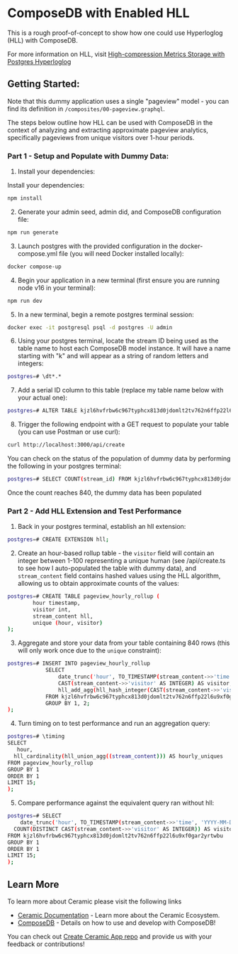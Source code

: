 # ComposeDB with Enabled HLL

This is a rough proof-of-concept to show how one could use Hyperloglog (HLL) with ComposeDB.

For more information on HLL, visit [High-compression Metrics Storage with Postgres Hyperloglog](https://www.crunchydata.com/blog/high-compression-metrics-storage-with-postgres-hyperloglog)

## Getting Started: 

Note that this dummy application uses a single "pageview" model - you can find its definition in `/composites/00-pageview.graphql`.

The steps below outline how HLL can be used with ComposeDB in the context of analyzing and extracting approximate pageview analytics, specifically pageviews from unique visitors over 1-hour periods.

### Part 1 - Setup and Populate with Dummy Data:

1. Install your dependencies:

Install your dependencies:

```bash
npm install
```

2. Generate your admin seed, admin did, and ComposeDB configuration file:

```bash
npm run generate
```

3. Launch postgres with the provided configuration in the docker-compose.yml file (you will need Docker installed locally):

```bash
docker compose-up
```

4. Begin your application in a new terminal (first ensure you are running node v16 in your terminal):

```bash
npm run dev
```

5. In a new terminal, begin a remote postgres terminal session:

```bash
docker exec -it postgresql psql -d postgres -U admin
```

6. Using your postgres terminal, locate the stream ID being used as the table name to host each ComposeDB model instance. It will have a name starting with "k" and will appear as a string of random letters and integers:

```bash
postgres=# \dt*.*
```

7. Add a serial ID column to this table (replace my table name below with your actual one):

```bash
postgres=# ALTER TABLE kjzl6hvfrbw6c967typhcx813d0jdomlt2tv762n6ffp22l6u9xf0gar2yrtwbu ADD COLUMN id SERIAL;
```

8. Trigger the following endpoint with a GET request to populate your table (you can use Postman or use curl):

```bash
curl http://localhost:3000/api/create
```

You can check on the status of the population of dummy data by performing the following in your postgres terminal:

```bash
postgres=# SELECT COUNT(stream_id) FROM kjzl6hvfrbw6c967typhcx813d0jdomlt2tv762n6ffp22l6u9xf0gar2yrtwbu;
```
Once the count reaches 840, the dummy data has been populated

### Part 2 - Add HLL Extension and Test Performance

1. Back in your postgres terminal, establish an hll extension:

```bash
postgres=# CREATE EXTENSION hll;
```

2. Create an hour-based rollup table - the `visitor` field will contain an integer between 1-100 representing a unique human (see /api/create.ts to see how I auto-populated the table with dummy data), and `stream_content` field contains hashed values using the HLL algorithm, allowing us to obtain approximate counts of the values:

```bash
postgres=# CREATE TABLE pageview_hourly_rollup (
        hour timestamp,
        visitor int,
        stream_content hll,
        unique (hour, visitor)
);
```
3. Aggregate and store your data from your table containing 840 rows (this will only work once due to the `unique` constraint):

```bash
postgres=# INSERT INTO pageview_hourly_rollup
            SELECT
                date_trunc('hour', TO_TIMESTAMP(stream_content->>'time', 'YYYY-MM-DD"T"HH24:MI:SS"Z"')::timestamp) AS hour,
                CAST(stream_content->>'visitor' AS INTEGER) AS visitor,
                hll_add_agg(hll_hash_integer(CAST(stream_content->>'visitor' AS INTEGER)))
            FROM kjzl6hvfrbw6c967typhcx813d0jdomlt2tv762n6ffp22l6u9xf0gar2yrtwbu 
            GROUP BY 1, 2;
);
```
4. Turn timing on to test performance and run an aggregation query:

```bash
postgres=# \timing
SELECT
   hour,
  hll_cardinality(hll_union_agg((stream_content))) AS hourly_uniques
FROM pageview_hourly_rollup
GROUP BY 1
ORDER BY 1
LIMIT 15;
);
```

5. Compare performance against the equivalent query ran without hll:

```bash
postgres=# SELECT
	date_trunc('hour', TO_TIMESTAMP(stream_content->>'time', 'YYYY-MM-DD"T"HH24:MI:SS"Z"')::timestamp) AS hour,
  COUNT(DISTINCT CAST(stream_content->>'visitor' AS INTEGER)) AS visitor
FROM kjzl6hvfrbw6c967typhcx813d0jdomlt2tv762n6ffp22l6u9xf0gar2yrtwbu
GROUP BY 1
ORDER BY 1
LIMIT 15;
);
```

## Learn More

To learn more about Ceramic please visit the following links

- [Ceramic Documentation](https://developers.ceramic.network/learn/welcome/) - Learn more about the Ceramic Ecosystem.
- [ComposeDB](https://composedb.js.org/) - Details on how to use and develop with ComposeDB!

You can check out [Create Ceramic App repo](https://github.com/ceramicstudio/create-ceramic-app) and provide us with your feedback or contributions! 

